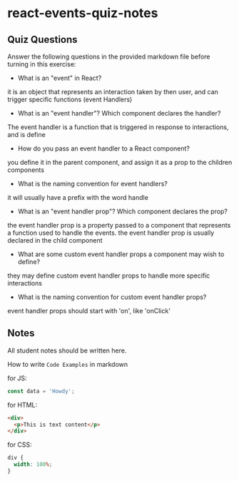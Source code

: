 # react-events-quiz-notes

## Quiz Questions

Answer the following questions in the provided markdown file before turning in this exercise:

- What is an "event" in React?

it is an object that represents an interaction taken by then user, and can trigger specific functions (event Handlers)

- What is an "event handler"? Which component declares the handler?

The event handler is a function that is triggered in response to interactions, and is define

- How do you pass an event handler to a React component?

you define it in the parent component, and assign it as a prop to the children components

- What is the naming convention for event handlers?

it will usually have a prefix with the word handle

- What is an "event handler prop"? Which component declares the prop?

the event handler prop is a property passed to a component that represents a function used to handle the events. the event handler prop is usually declared in the child component

- What are some custom event handler props a component may wish to define?

they may define custom event handler props to handle more specific interactions

- What is the naming convention for custom event handler props?

event handler props should start with 'on', like 'onClick'

## Notes

All student notes should be written here.

How to write `Code Examples` in markdown

for JS:

```javascript
const data = 'Howdy';
```

for HTML:

```html
<div>
  <p>This is text content</p>
</div>
```

for CSS:

```css
div {
  width: 100%;
}
```
